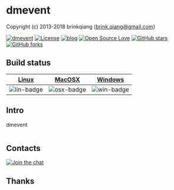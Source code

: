 # dmevent

Copyright (c) 2013-2018 brinkqiang (brink.qiang@gmail.com)

[![dmevent](https://img.shields.io/badge/brinkqiang-dmevent-blue.svg?style=flat-square)](https://github.com/brinkqiang/dmevent)
[![License](https://img.shields.io/badge/license-MIT-brightgreen.svg)](https://github.com/brinkqiang/dmevent/blob/master/LICENSE)
[![blog](https://img.shields.io/badge/Author-Blog-7AD6FD.svg)](https://brinkqiang.github.io/)
[![Open Source Love](https://badges.frapsoft.com/os/v3/open-source.png)](https://github.com/brinkqiang)
[![GitHub stars](https://img.shields.io/github/stars/brinkqiang/dmevent.svg?label=Stars)](https://github.com/brinkqiang/dmevent) 
[![GitHub forks](https://img.shields.io/github/forks/brinkqiang/dmevent.svg?label=Fork)](https://github.com/brinkqiang/dmevent)

## Build status
| [Linux][lin-link] | [MacOSX][osx-link] | [Windows][win-link] |
| :---------------: | :----------------: | :-----------------: |
| ![lin-badge]      | ![osx-badge]       | ![win-badge]        |

[lin-badge]: https://travis-ci.org/brinkqiang/dmevent.svg?branch=master "Travis build status"
[lin-link]:  https://travis-ci.org/brinkqiang/dmevent "Travis build status"
[osx-badge]: https://travis-ci.org/brinkqiang/dmevent.svg?branch=master "Travis build status"
[osx-link]:  https://travis-ci.org/brinkqiang/dmevent "Travis build status"
[win-badge]: https://ci.appveyor.com/api/projects/status/github/brinkqiang/dmevent?branch=master&svg=true "AppVeyor build status"
[win-link]:  https://ci.appveyor.com/project/brinkqiang/dmevent "AppVeyor build status"

## Intro
dmevent
```cpp
```
## Contacts
[![Join the chat](https://badges.gitter.im/brinkqiang/dmevent/Lobby.svg)](https://gitter.im/brinkqiang/dmevent)

## Thanks
